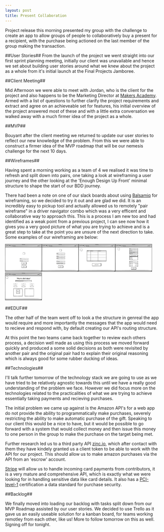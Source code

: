 ```yaml
---
layout: post
title: Present Collaboration
---
```


Project release this morning presented my group with the challenge to create an app to allow groups of people to collaboratively buy a present for a recipient, with the purchase being actioned on the last member of the group making the transaction.

##User Stories##
From the launch of the project we went straight into our first sprint planning meeting, initially our client was unavailable and hence we set about building user stories around what we knew about the project as a whole from it's initial launch at the Final Projects Jamboree.

##Client Meeting##

Mid Afternoon we were able to meet with Jordan, who is the client for the project and also happens to be the Marketing Director at [Makers Academy](www.makersacademy.com). Armed with a list of questions to further clarify the project requirements and extract and agree on an achieveable set for features, his initial overview of the project answered most of these and with a little extra conversation we walked away with a much firmer idea of the project as a whole.

##MVP##

Bouyant after the client meeting we returned to update our user stories to reflect our new knowledge of the problem. From this we were able to construct a firmer idea of the MVP roadmap that will be our nemesis challenge for the next 10 days.

##Wireframes##

Having spent a morning working as a team of 4 we realised it was time to refresh and split down into pairs, one taking a look at wireframing a user journey and the other looking at the 'Enough Design Up Front' minimal structure to shape the start of our BDD journey.

There had been a note on one of our slack boards about using [Balsamiq](https://balsamiq.com/) for wireframing, so we decided to try it out and are glad we did. It is an incredibly easy to pickup tool and actually allowed us to remotely "pair wireframe" in a driver navigator combo which was a very efficent and collaborative way to approach this. This is a process I am new too and had identified as a weak point from a previous project, I can see now how it gives you a very good picture of what you are trying to achieve and is a great step to take at the point you are unsure of the next direction to take. Some examples of our wireframing are below:

<img src="/images/WFhomepage.png" width="120px" /><img src="/images/WFsignUp.png" width="120px" /><img src="/images/WFsignedInUser.png" width="120px" /><img src="/images/WFaddGift.png" width="120px" /><img src="/images/WFgiftManagement.png" width="120px" />

##EDUF##

The other half of the team went off to look a the structure in genreal the app would require and more importantly the messages that the app would need to recieve and respond with, by default creating our API's routing structure.

At this point the two teams came back together to review each others process, a decision well made as using this process we moved forward quickly and produced a some solid decisions as both were revisited by another pair and the original pair had to explain their original reasoning which is always good for some rubber ducking of ideas.

##Technologies##

I'll talk further tomorrow of the technology stack we are going to use as we have tried to be relatively agnostic towards this until we have a really good understanding of the problem we face. However we did focus more on the technologies related to the practicalities of what we are trying to achieve essentially taking payments and recieving purchases.

The initial problem we came up against is the Amazon API's for a web app do not provide the ability to programmatically make purchases, severely restricting the ability to make automatic purchase of the gift. Speaking to our client this would be a nice to have, but it would be possible to go forward with a system that would collect money and then issue this money to one person in the group to make the purchase on the target being met.

Further research led us to a third party API [zinc.io](https://zinc.io), which after contact with them they have kindely granted us a client token to be able to work with the API for our project. This should allow us to make amazon purchases via the API from an 'escrow' account.

[Stripe](https://stripe.com/gb) will allow us to handle incoming card payments from contributors, it is a very mature and comprehensive API, which is exactly what we were looking for in handling sensitive data like card details. It also has a [PCI-level-1](https://www.pcisecuritystandards.org/) certification a data standard for purchase security.

##Backlog##

We finally moved into loading our backlog with tasks split down from our MVP Roadmap assisted by our user stories. We decided to use Trello as it gave us an easily useable solution for a kanban board, for teams working remotley from each other, like us! More to follow tomorrow on this as well. Signing off for tonight.


